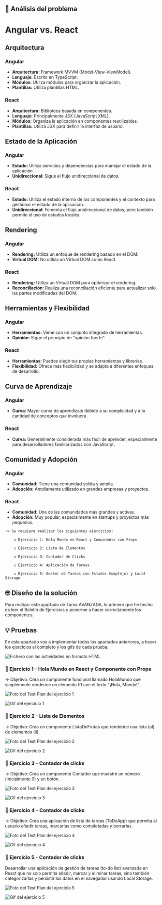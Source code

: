 ## 🤔 Análisis del problema

# Angular vs. React

## Arquitectura

### Angular
- **Arquitectura:** Framework MVVM (Model-View-ViewModel).
- **Lenguaje:** Escrito en TypeScript.
- **Módulos:** Utiliza módulos para organizar la aplicación.
- **Plantillas:** Utiliza plantillas HTML.

### React
- **Arquitectura:** Biblioteca basada en componentes.
- **Lenguaje:** Principalmente JSX (JavaScript XML).
- **Módulos:** Organiza la aplicación en componentes reutilizables.
- **Plantillas:** Utiliza JSX para definir la interfaz de usuario.

## Estado de la Aplicación

### Angular
- **Estado:** Utiliza servicios y dependencias para manejar el estado de la aplicación.
- **Unidireccional:** Sigue el flujo unidireccional de datos.

### React
- **Estado:** Utiliza el estado interno de los componentes y el contexto para gestionar el estado de la aplicación.
- **Unidireccional:** Fomenta el flujo unidireccional de datos, pero también permite el uso de estados locales.

## Rendering

### Angular
- **Rendering:** Utiliza un enfoque de rendering basado en el DOM.
- **Virtual DOM:** No utiliza un Virtual DOM como React.

### React
- **Rendering:** Utiliza un Virtual DOM para optimizar el rendering.
- **Reconciliación:** Realiza una reconciliación eficiente para actualizar solo las partes modificadas del DOM.

## Herramientas y Flexibilidad

### Angular
- **Herramientas:** Viene con un conjunto integrado de herramientas.
- **Opinión:** Sigue el principio de "opinión fuerte".

### React
- **Herramientas:** Puedes elegir tus propias herramientas y librerías.
- **Flexibilidad:** Ofrece más flexibilidad y se adapta a diferentes enfoques de desarrollo.

## Curva de Aprendizaje

### Angular
- **Curva:** Mayor curva de aprendizaje debido a su complejidad y a la cantidad de conceptos que involucra.

### React
- **Curva:** Generalmente considerada más fácil de aprender, especialmente para desarrolladores familiarizados con JavaScript.

## Comunidad y Adopción

### Angular
- **Comunidad:** Tiene una comunidad sólida y amplia.
- **Adopción:** Ampliamente utilizado en grandes empresas y proyectos.

### React
- **Comunidad:** Una de las comunidades más grandes y activas.
- **Adopción:** Muy popular, especialmente en startups y proyectos más pequeños.




```
-> Se requiere realizar los siguientes ejercicios:

    ◽ Ejercicio 1: Hola Mundo en React y Componente con Props

    ◽ Ejercicio 2: Lista de Elementos

    ◽ Ejercicio 3: Contador de Clicks

    ◽ Ejercicio 4: Aplicación de Tareas

    ◽ Ejercicio 5: Gestor de Tareas con Estados Complejos y Local Storage

```


## 🤓 Diseño de la solución
Para realizar este apartado de Tarea AVANZADA, lo primero que he hecho es leer el Boletín de Ejercicios y ponerme a hacer correctamente los
componentes.


## 💡 Pruebas

En este apartado voy a implementar todos los apartados anteriores, a hacer los ejercicios al completo y los gifs de cada
prueba.

![Fichero con las actividades en formato HTML](./fotos/Captura.PNG)


### 🔰 Ejercicio 1 - Hola Mundo en React y Componente con Props
-> Objetivo: Crea un componente funcional llamado HolaMundo que simplemente renderice un elemento h1 con el texto "¡Hola, Mundo!".

![Foto del Test Plan del ejercicio 1](./fotos/test1.PNG)

![Gif del ejercicio 1](./fotos/GifEjer1.gif)


### 🔰 Ejercicio 2 - Lista de Elementos
-> Objetivo: Crea un componente ListaDeFrutas que renderice una lista (ul) de elementos (li).

![Foto del Test Plan del ejercicio 2](./fotos/test2.PNG)

![Gif del ejercicio 2](./fotos/GifEjer2.gif)


### 🔰 Ejercicio 3 - Contador de clicks
-> Objetivo: Crea un componente Contador que muestre un número (inicialmente 0) y un botón.

![Foto del Test Plan del ejercicio 3](./fotos/test3.PNG)

![Gif del ejercicio 3](./fotos/GifEjer3.gif)


### 🔰 Ejercicio 4 - Contador de clicks
-> Objetivo: Crea una aplicación de lista de tareas (ToDoApp) que permita al usuario añadir tareas, marcarlas como completadas y borrarlas.

![Foto del Test Plan del ejercicio 4](./fotos/test4.PNG)

![Gif del ejercicio 4](./fotos/GifEjer4.gif)



### 🔰 Ejercicio 5 - Contador de clicks
Desarrollar una aplicación de gestión de tareas (to-do list) avanzada en React que no solo permita añadir, marcar y eliminar tareas, sino también categorizarlas y persistir los datos en el navegador usando Local Storage.

![Foto del Test Plan del ejercicio 5](./fotos/test5.PNG)

![Gif del ejercicio 5](./fotos/GifEjer5.gif)
